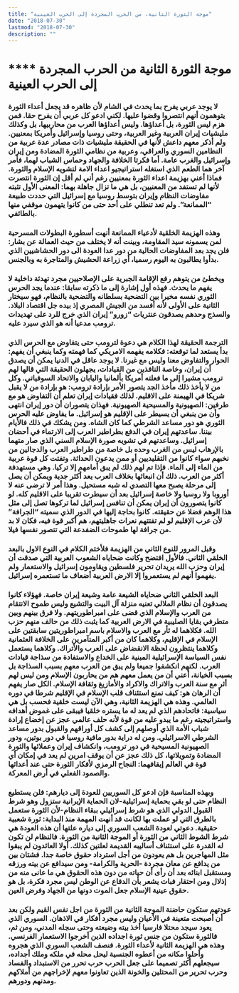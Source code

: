 ```yaml
---
title: "موجة الثورة الثانية، من الحرب المجردة إلى الحرب العينية"
date: "2018-07-30"
lastmod: "2018-07-30"
description: ""
---
```

# **** **موجة الثورة الثانية من الحرب المجردة إلى الحرب العينية**

### لا يوجد عربي يفرح بما يحدث في الشام لأن ظاهره قد يجعل أعداء الثورة يتوهمون أنهم انتصروا وقضوا عليها. لكني ادعو كل عربي أن يفرح حقا. فمن هزم ليس الثورة، بل أعداؤها. وليس أعداؤها العرب من محاربيها، بل وكذلك مليشيات إيران العربية وغير العربية، وحتى روسيا وإسرائيل وأمريكا بمعنيين. ولم أذكر معهم داعش لأنها في الحقيقة مليشيات ذات مصادر عدة عربية من النظامين السوري والعراقي، وعربية من نظامي الثورة المضادة ومن إيران وإسرائيل والغرب عامة. أما فكرتا الخلافة والجهاد وحماس الشباب لهما، فأمر آخر هما الطعم الذي استغله استراتيجيو اعداء الامة لتشويه الإسلام والثورة. فماذا أعني بهزيمة اعداء الثورة بمعنيين رغم أني لم أقل إن الثورة انتصرت لأنها لم تستفد من المعنيين، بل هي ما تزال جاهلة بهما: المعنى الأول تثبته مفاوضات النظام وإيران بتوسط روسيا مع إسرائيل التي حددت طبيعة “الممانعة”. ولم تعد تنطلي على أحد حتى من كانوا يتهمون موقفي منها بالطائفي.

### وهذه الهزيمة الخلقية لأدعياء الممانعة أنهت أسطورة البطولات المسرحية لمن يسمونه سيد المقاومة، وبينت أنه لا يختلف من حيث العمالة عن بشار: فلن يجد بعد المفاوضات الحالية من دور عدا العودة الى دور الحشاشيين الذي بدأوا يطالبون به اليوم رسميا، أي زراعة الحشيش والمتاجرة به وبالجنس.

### ويخطئ من يتوهم رفع الإقامة الجبرية على الإصلاحيين مجرد تهدئة داخلية لا يفهم ما يحدث. فهذه أول إشارة إلى ما ذكرته سابقا: عندما يجد الحرس الثوري نفسه مخيرا بين التضحية بسلطانه والتضحية بالنظام، فهو سيختار الثانية على الأولى لأنه أفسد من الجيش المصري إذ بيده جل اقتصاد البلاد. والسذج وحدهم يصدقون عنتريات “زورو” إيران الذي خرج للرد على تهديدات ترومب مدعيا أنه هو الذي سيرد عليه.

### الترجمة الحقيقة لهذا الكلام هي دعوة لترومب حتى يتفاوض مع الحرس الذي بدأ يستعد لما توقعته: فكلامه يفهمه الامريكي كما فهمته وكما ينبغي أن يفهم: الحوار والتفاوض معنا وليس مع غيرنا. لا يوجد عاقل في الدنيا يمكن أن يصدق أن إيران، وخاصة النافذين من القيادات، يجهلون الحقيقة التي قالها لهم ترومب مشيرا إلى ما فعلته أمريكا بألمانيا واليابان والاتحاد السوفياتي. وكل من لا يأخذ ذلك مأخذ الجد يتصور الأمر بإرادة ترومب: هو بإرادة من لا يقبل شريكا في الهيمنة على الاقليم. لذلك فقيادات إيران تعلم أن التفاوض هو مع طرفين: الصهيونية والمسيحية الصهيونية. فهذان يتصوران أن دور إيران انتهى وأن من ينبغي أن يسيطر على الإقليم هو إسرائيل. ما يفاوض عليه الحرس الثوري هو دور مساعد الشرطي كما كان الشاه. ومن يشكك في ذلك فالأيام بيننا. ساعدتهم إيران في الدفع بطراطير العرب إلى الارتماء في أحضان إسرائيل. وساعدتهم في تشويه صورة الإسلام السني الذي صار متهما بالإرهاب ليس من الغرب وحده بل خاصة من طراطير العرب والدجالين من نخبهم سواء كانوا من التقليديين أو ممن يدعون الحداثة. وتفتت كل قوة عربية من الماء إلى الماء. فإذا تم لهم ذلك لم يبق أمامهم إلا تركيا. وهي مستهدفة أكثر من العرب. ذلك أن انبعاثها بخلاف العرب يعد أكثر جدية ويمكن أن يصل إلى مرحلة يصبح معها التصدي له شبه مستحيل. وهذا أمر لا ترضى عنه لا أوروبا ولا روسيا ولا خاصة إسرائيل بعد أن سيطرت تقريبا على الاقليم كله. لو كانوا يتصورون أن إيران يمكن أن تنافس إسرائيل لما تركوها تصل إلى مثل هذا الوهم فضلا عن حقيقته. كانوا بحاجة إليها في الدور الذي سميته “الجرافة” لأن عرب الإقليم لو لم تفتتهم نعرات جاهليتهم، هم أكبر قوة فيه، فكان لا بد من جرافة لها طموحات الضفدعة التي تتصور نفسها فيلا.

### وقبل المرور للنوع الثاني من الهزيمة فلأختم الكلام في النوع الاول بالبعد الخلقي الثاني. فالأول افتضح وكانت ضحاياه الشعوب العربية التي صدقت أن إيران وحزب الله يريدان تحرير فلسطين ويقاومون إسرائيل والاستعمار ولم يفهموا أنهم لم يستعمروا إلا الارض العربية أضعاف ما تستعمره إسرائيل.

### البعد الخلقي الثاني ضحاياه الشيعة عامة وشيعة إيران خاصة. فهؤلاء كانوا يصدقون أن نظام الملالي تعنيه منزلة آل البيت والتشيع وليس طموح الانتقام من العرب والإسلام الذي قضى على امبراطوريتهم. ولا فرق بينهم وبين متطرفي بقايا الصليبية في الارض العربية كما يثبت ذلك من حالف منهم حزب الله. فكلاهما له ثأر مع العرب والاسلام باسم امبراطوريتين سابقتين على الإسلام في الإقليم، وكلاهما كان من أكبر المتآمرين على الخلافة العثمانية وكلاهما ينتظرون لحظة الانقضاض على العرب والأتراك. وكلاهما يستعمل نفس السياسة الإسرائيلية المبنية على الخداع والاستفادة من سذاجة قيادات العرب. لكنهم انكشفوا جميعا ولم يبق من العرب معهم بسبب السذاجة بل بسبب الخيانة، أعني أن من يعمل معهم هم من يحاربون الإسلام ومن ليس لهم أثر مع سنة العرب والاتراك والاكراد والأمازيغ وثقافة الإسلام. الكل صار يفهم أن الرهان هو: كيف نمنع استئناف قلب الإسلام في الإقليم شرطا في دوره العالمي. وهذه هي الهزيمة الثانية، وهي الآن ليست خلقية فحسب بل هي سياسية: فاتحادهم الذي لم يعد له ما يستره خلقيا فيبقى على غموض أهدافه واستراتيجيته رغم ما يبدو عليه من قوة لأنه حلف عالمي عجز عن إخضاع إرادة شباب الأمة الذي أوصلهم إلى كشف كل أوراقهم والقبول بدور مساعد الشرطي الاسرائيلي. ومن له دراية بدور مافية روسيا في دور بوتين، ودور الصهيونية المسيحية في دور ترومب، وانكشاف إيران وعملائها والثورة المضادة وتمويلاتها، كل ذلك عجز عن أن يوقف امرين لم يعد في إمكان أي قوة في العالم إيقافهما: النجاح الرمزي لأفكار الثورة حتى عند أعدائها والصمود الفعلي في أرض المعركة.

### وبهذه المناسبة فإن ادعو كل السوريين للعودة إلى ديارهم: فلن يستطيع النظام حتى لو بقي بحماية إسرائيلية-لان الحماية الإيرانية ستزول وهو شرط القبول الدولي الذي هو شرط إسرائيلي ببقاء النظام-لأن الثورة ستعمل بالطرق التي لو عملت بها لكانت قد أنهت المهمة منذ البداية: ثورة شعبية حقيقية. دعوتي لعودة الشعب السوري إلى دياره علتها أن هذه العودة هي شرط الشوط الثاني من الثورة أو الموجة الثانية من الثورة. فالنظام لن تكون له القدرة على استئناف أساليبه القديمة لعلتين كذلك. أولا العائدون لم يبقوا مثل المهاجرين بل هم يعودون من أجل استرداد حقوق خاصة جدا. فشتان بين من يدافع عن معان مجردة -الحرية والكرامة- ومن سيدافع عن بيته ورزقه ومستقبل ابنائه بعد أن رأى أن حياته من دون هذه الحقوق هي ما عانى منه من إذلال ومن احتقار فبات يشعر بأن الدفاع عن الوطن ليس مجرد فكرة، بل هو حقوق عينية الإسلام جعل الموت دونها من الجهاد وفرض العين.

### عودتهم ستكون حاضنة الموجة الثانية من الثورة من اجل نفس القيم ولكن بعد أن أصبحت متعينة في الأعيان وليس مجرد أفكار في الاذهان. السوري الذي يعود سيجد محتلا فارسيا أخذ بيته وضيعته وحتى سجله المدني، ومن ثم، فالثورة ستكون من جنس ثورة اجداده الذين أخرجوا الاستعمار الفرنسي. وهذه هي الهزيمة الثانية لأعداء الثورة. فنصف الشعب السوري الذي هجروه وأحلوا مكانه من أعطوه الجنسية ليحل محله في ملكه وملك أجداده، سيجعلهم أكثر تصميما على جعل الحرب حرب تحرر من الاستبداد والفساد وحرب تحرير من المحتلين والخونة الذين تعاونوا معهم لإخراجهم من أملاكهم ومدنهم ودورهم.

###